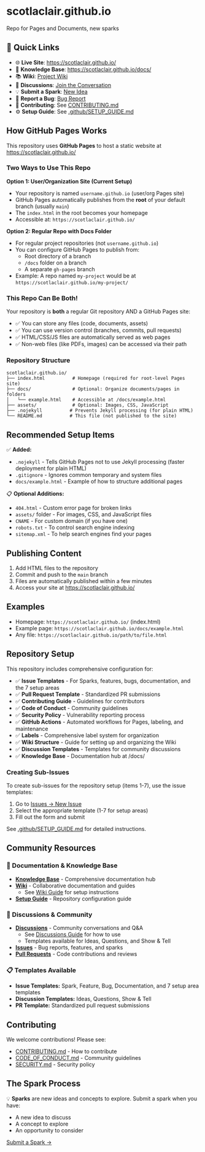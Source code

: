# scotlaclair.github.io

Repo for Pages and Documents, new sparks

## 🚀 Quick Links

- 🌐 **Live Site**: https://scotlaclair.github.io/
- 📖 **Knowledge Base**: https://scotlaclair.github.io/docs/
- 📚 **Wiki**: [Project Wiki](../../wiki)
- 💬 **Discussions**: [Join the Conversation](../../discussions)
- 💡 **Submit a Spark**: [New Idea](../../issues/new?template=spark.yml)
- 🐛 **Report a Bug**: [Bug Report](../../issues/new?template=bug.yml)
- 📝 **Contributing**: See [CONTRIBUTING.md](CONTRIBUTING.md)
- ⚙️ **Setup Guide**: See [.github/SETUP_GUIDE.md](.github/SETUP_GUIDE.md)

## How GitHub Pages Works

This repository uses **GitHub Pages** to host a static website at https://scotlaclair.github.io/

### Two Ways to Use This Repo

**Option 1: User/Organization Site (Current Setup)**
- Your repository is named `username.github.io` (user/org Pages site)
- GitHub Pages automatically publishes from the **root** of your default branch (usually `main`)
- The `index.html` in the root becomes your homepage
- Accessible at: `https://scotlaclair.github.io/`

**Option 2: Regular Repo with Docs Folder**
- For regular project repositories (not `username.github.io`)
- You can configure GitHub Pages to publish from:
  - Root directory of a branch
  - `/docs` folder on a branch
  - A separate `gh-pages` branch
- Example: A repo named `my-project` would be at `https://scotlaclair.github.io/my-project/`

### This Repo Can Be Both!

Your repository is **both** a regular Git repository AND a GitHub Pages site:
- ✅ You can store any files (code, documents, assets)
- ✅ You can use version control (branches, commits, pull requests)
- ✅ HTML/CSS/JS files are automatically served as web pages
- ✅ Non-web files (like PDFs, images) can be accessed via their path

### Repository Structure

```
scotlaclair.github.io/
├── index.html          # Homepage (required for root-level Pages site)
├── docs/               # Optional: Organize documents/pages in folders
│   └── example.html    # Accessible at /docs/example.html
├── assets/             # Optional: Images, CSS, JavaScript
├── .nojekyll          # Prevents Jekyll processing (for plain HTML)
└── README.md          # This file (not published to the site)
```

## Recommended Setup Items

✅ **Added:**
- `.nojekyll` - Tells GitHub Pages not to use Jekyll processing (faster deployment for plain HTML)
- `.gitignore` - Ignores common temporary and system files
- `docs/example.html` - Example of how to structure additional pages

📋 **Optional Additions:**
- `404.html` - Custom error page for broken links
- `assets/` folder - For images, CSS, and JavaScript files
- `CNAME` - For custom domain (if you have one)
- `robots.txt` - To control search engine indexing
- `sitemap.xml` - To help search engines find your pages

## Publishing Content

1. Add HTML files to the repository
2. Commit and push to the `main` branch
3. Files are automatically published within a few minutes
4. Access your site at https://scotlaclair.github.io/

## Examples

- Homepage: `https://scotlaclair.github.io/` (index.html)
- Example page: `https://scotlaclair.github.io/docs/example.html`
- Any file: `https://scotlaclair.github.io/path/to/file.html`

## Repository Setup

This repository includes comprehensive configuration for:

- ✅ **Issue Templates** - For Sparks, features, bugs, documentation, and the 7 setup areas
- ✅ **Pull Request Template** - Standardized PR submissions
- ✅ **Contributing Guide** - Guidelines for contributors
- ✅ **Code of Conduct** - Community guidelines
- ✅ **Security Policy** - Vulnerability reporting process
- ✅ **GitHub Actions** - Automated workflows for Pages, labeling, and maintenance
- ✅ **Labels** - Comprehensive label system for organization
- ✅ **Wiki Structure** - Guide for setting up and organizing the Wiki
- ✅ **Discussion Templates** - Templates for community discussions
- ✅ **Knowledge Base** - Documentation hub at /docs/

### Creating Sub-Issues

To create sub-issues for the repository setup (items 1-7), use the issue templates:

1. Go to [Issues → New Issue](../../issues/new/choose)
2. Select the appropriate template (1-7 for setup areas)
3. Fill out the form and submit

See [.github/SETUP_GUIDE.md](.github/SETUP_GUIDE.md) for detailed instructions.

## Community Resources

### 📖 Documentation & Knowledge Base

- **[Knowledge Base](https://scotlaclair.github.io/docs/)** - Comprehensive documentation hub
- **[Wiki](../../wiki)** - Collaborative documentation and guides
  - See [Wiki Guide](.github/WIKI_GUIDE.md) for setup instructions
- **[Setup Guide](.github/SETUP_GUIDE.md)** - Repository configuration guide

### 💬 Discussions & Community

- **[Discussions](../../discussions)** - Community conversations and Q&A
  - See [Discussions Guide](.github/DISCUSSIONS_GUIDE.md) for how to use
  - Templates available for Ideas, Questions, and Show & Tell
- **[Issues](../../issues)** - Bug reports, features, and sparks
- **[Pull Requests](../../pulls)** - Code contributions and reviews

### 📋 Templates Available

- **Issue Templates:** Spark, Feature, Bug, Documentation, and 7 setup area templates
- **Discussion Templates:** Ideas, Questions, Show & Tell
- **PR Template:** Standardized pull request submissions

## Contributing

We welcome contributions! Please see:

- [CONTRIBUTING.md](CONTRIBUTING.md) - How to contribute
- [CODE_OF_CONDUCT.md](CODE_OF_CONDUCT.md) - Community guidelines
- [SECURITY.md](SECURITY.md) - Security policy

## The Spark Process

💡 **Sparks** are new ideas and concepts to explore. Submit a spark when you have:

- A new idea to discuss
- A concept to explore
- An opportunity to consider

[Submit a Spark →](../../issues/new?template=spark.yml)
